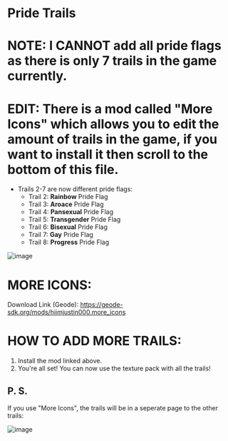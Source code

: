 # Pride Trails
# NOTE: I CANNOT add all pride flags as there is only 7 trails in the game currently.
# EDIT: There is a mod called "More Icons" which allows you to edit the amount of trails in the game, if you want to install it then scroll to the bottom of this file.
- Trails 2-7 are now different pride flags:
  - Trail 2: **Rainbow** Pride Flag
  - Trail 3: **Aroace** Pride Flag
  - Trail 4: **Pansexual** Pride Flag
  - Trail 5: **Transgender** Pride Flag
  - Trail 6: **Bisexual** Pride Flag
  - Trail 7: **Gay** Pride Flag
  - Trail 8: **Progress** Pride Flag

![image](https://github.com/CharlGD1/Pride-Trails/assets/92670599/3706c8a5-0579-4462-be9c-a1f67225a294)



# MORE ICONS:
Download Link (Geode): https://geode-sdk.org/mods/hiimjustin000.more_icons
# HOW TO ADD MORE TRAILS:
1. Install the mod linked above.
2. You're all set! You can now use the texture pack with all the trails!

## **P. S.**
If you use "More Icons", the trails will be in a seperate page to the other trails:

![image](https://github.com/user-attachments/assets/4bdcec02-d181-40c7-aee3-2b75eef82abf)


